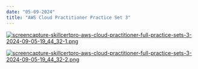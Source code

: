 ```yaml
---
date: "05-09-2024"
title: "AWS Cloud Practitioner Practice Set 3"
---
```

<a href="/blog/images/screencapture-skillcertpro-aws-cloud-practitioner-full-practice-sets-3-2024-09-05-19_44_32-1.png" target="_blank"><img src="/blog/images/screencapture-skillcertpro-aws-cloud-practitioner-full-practice-sets-3-2024-09-05-19_44_32-1.png" alt="screencapture-skillcertpro-aws-cloud-practitioner-full-practice-sets-3-2024-09-05-19_44_32-1.png" /></a>

<a href="/blog/images/screencapture-skillcertpro-aws-cloud-practitioner-full-practice-sets-3-2024-09-05-19_44_32-2.png" target="_blank"><img src="/blog/images/screencapture-skillcertpro-aws-cloud-practitioner-full-practice-sets-3-2024-09-05-19_44_32-2.png" alt="screencapture-skillcertpro-aws-cloud-practitioner-full-practice-sets-3-2024-09-05-19_44_32-2.png" /></a>